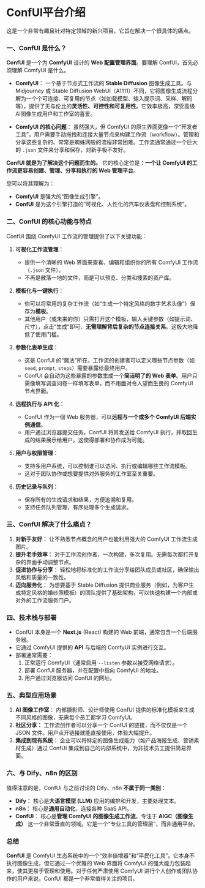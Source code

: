 #  ConfUI平台介绍

这是一个非常有趣且针对特定领域的新兴项目，它旨在解决一个很具体的痛点。

### 一、ConfUI 是什么？

**ConfUI** 是一个为 **ComfyUI** 设计的 **Web 配置管理界面**。要理解 ConfUI，首先必须理解 ComfyUI 是什么。

*   **ComfyUI**： 一个基于节点式工作流的 **Stable Diffusion** 图像生成工具。与 Midjourney 或 Stable Diffusion WebUI（A1111）不同，它将图像生成流程分解为一个个可连接、可复用的节点（如加载模型、输入提示词、采样、解码等），提供了无与伦比的**灵活性、可控性和可复用性**。它效率极高，深受高级AI图像生成用户和工作室的喜爱。

*   **ComfyUI 的核心问题**： 虽然强大，但 ComfyUI 的原生界面更像一个“开发者工具”。用户需要手动拖拽和连接大量节点来构建工作流（workflow）。管理和分享这些复杂的、常常是蜘蛛网般的流程非常困难。工作流通常通过一个巨大的 `.json` 文件来分享和保存，对新手极不友好。

**ConfUI 就是为了解决这个问题而生的。** 它的核心定位是：**一个让 ComfyUI 的工作流更容易创建、管理、分享和执行的 Web 管理平台**。

您可以将其理解为：
*   **ComfyUI** 是强大的“图像生成引擎”。
*   **ConfUI** 是为这个引擎打造的“可视化、人性化的汽车仪表盘和控制系统”。

### 二、ConfUI 的核心功能与特点

ConfUI 围绕 ComfyUI 工作流的管理提供了以下关键功能：

1.  **可视化工作流管理**：
    *   提供一个清晰的 Web 界面来查看、编辑和组织你的所有 ComfyUI 工作流（`.json` 文件）。
    *   不再是散落一地的文件，而是可以预览、分类和搜索的资产库。

2.  **模板化与一键执行**：
    *   你可以将常用的复杂工作流（如“生成一个特定风格的数字艺术头像”）保存为**模板**。
    *   其他用户（或未来的你）只需打开这个模板，输入关键参数（如提示词、尺寸），点击“生成”即可，**无需理解背后复杂的节点连接关系**。这极大地降低了使用门槛。

3.  **参数化表单生成**：
    *   这是 ConfUI 的“魔法”所在。工作流的创建者可以定义哪些节点参数（如 `seed`, `prompt`, `steps`）需要暴露给最终用户。
    *   ConfUI 会自动为这些暴露的参数生成一个**简洁明了的 Web 表单**。用户只需像填写调查问卷一样填写表单，而不用面对令人望而生畏的 ComfyUI 节点界面。

4.  **远程执行与 API 化**：
    *   ConfUI 作为一個 Web 服务器，可以**远程与一个或多个 ComfyUI 后端实例通信**。
    *   用户通过浏览器提交任务，ConfUI 将其发送给 ComfyUI 执行，并取回生成的结果展示给用户。这使得部署和协作成为可能。

5.  **用户与权限管理**：
    *   支持多用户系统，可以控制谁可以访问、执行或编辑哪些工作流模板。
    *   这对于团队协作或想要提供对外服务的工作室至关重要。

6.  **历史记录与队列**：
    *   保存所有的生成请求和结果，方便追溯和复用。
    *   支持任务队列管理，有序处理多个生成请求。

### 三、ConfUI 解决了什么痛点？

1.  **对新手友好**： 让不熟悉节点概念的用户也能利用强大的 ComfyUI 工作流生成图片。
2.  **提升老手效率**： 对于工作流创作者，一次构建，多次复用。无需每次都打开复杂的界面手动调整节点。
3.  **促进协作与分享**： 轻松地将标准化的工作流分享给团队成员或社区，确保输出风格和质量的一致性。
4.  **迈向服务化**： 为想要基于 Stable Diffusion 提供商业服务（例如，为客户生成特定风格的婚纱照模板）的团队提供了基础架构，可以快速构建一个内部或对外的工作流服务门户。

### 四、技术栈与部署

*   ConfUI 本身是一个 **Next.js** (React) 构建的 Web 前端，通常包含一个后端服务器。
*   它通过 ComfyUI 提供的 **API** 与后端的 ComfyUI 实例进行交互。
*   部署通常需要：
    1.  正常运行 ComfyUI（通常启用 `--listen` 参数以接受网络请求）。
    2.  部署 ConfUI 服务器，并在配置中指向 ComfyUI 的地址。
    3.  用户通过浏览器访问 ConfUI 的网址。

### 五、典型应用场景

1.  **AI 图像工作室**： 内部摄影师、设计师使用 ConfUI 提供的标准化模板来生成不同风格的图像，无需每个员工都学习 ComfyUI。
2.  **社区分享**： 工作流创作者可以分享一个 ConfUI 的链接，而不仅仅是一个 JSON 文件。用户点开链接就能直接使用，体验大幅提升。
3.  **集成到现有系统**： 企业可以将特定的图像生成能力（如产品海报生成、营销素材生成）通过 ConfUI 集成到自己的内部系统中，为非技术员工提供简易界面。

### 六、与 Dify、n8n 的区别

值得注意的是，ConfUI 与之前讨论的 Dify、n8n **不属于同一类别**：

*   **Dify**： 核心是**大语言模型 (LLM)** 应用的编排和开发，主要处理文本。
*   **n8n**： 核心是**通用自动化**，连接各种 SaaS API。
*   **ConfUI**： 核心是**管理 ComfyUI 的图像生成工作流**，专注于 **AIGC（图像生成）** 这一个非常垂直的领域。它是一个“专业工具的管理层”，而非通用平台。

### 总结

**ConfUI** 是 ComfyUI 生态系统中的一个“效率倍增器”和“平民化工具”。它本身不执行图像生成，但它通过一个优雅的 Web 界面将 ComfyUI 的强大能力包装起来，使其更易于管理和使用。对于任何严肃使用 ComfyUI 进行个人创作或团队协作的用户来说，ConfUI 都是一个非常值得关注的项目。